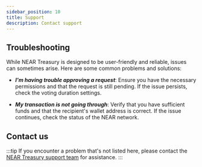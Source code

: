 ```yaml
---
sidebar_position: 10
title: Support
description: Contact support
---
```


## Troubleshooting

While NEAR Treasury is designed to be user-friendly and reliable, issues can sometimes arise. Here are some common problems and solutions:

- **_I'm having trouble approving a request_**: Ensure you have the necessary permissions and that the request is still pending. If the issue persists, check the voting duration settings.
    
- **_My transaction is not going through_**: Verify that you have sufficient funds and that the recipient's wallet address is correct. If the issue continues, check the status of the NEAR network.

## Contact us

:::tip
If you encounter a problem that's not listed here, please contact the [NEAR Treasury support team](https://neartreasury.com/contact-form) for assistance.
:::
